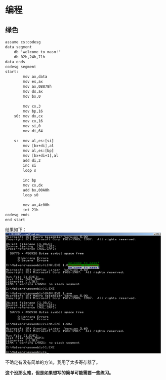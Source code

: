 # 编程
## 绿色
```
assume cs:codesg
data segment
    db 'welcome to masm!'
    db 02h,24h,71h
data ends
codesg segment
start:
        mov ax,data
        mov es,ax
        mov ax,0B878h
        mov ds,ax
        mov bx,0

        mov cx,3
        mov bp,16
    s0: mov dx,cx
        mov cx,16
        mov si,0
        mov di,64

    s:  mov al,es:[si]
        mov [bx+di],al
        mov al,es:[bp]
        mov [bx+di+1],al
        add di,2
        inc si
        loop s

        inc bp
        mov cx,dx
        add bx,00A0h
        loop s0

        mov ax,4c00h
        int 21h
codesg ends
end start
```
结果如下：
![Alt text](image-20.png)

不确定有没有简单的方法，我用了太多寄存器了。

**这个没那么难，但是如果想写的简单可能需要一些练习。**